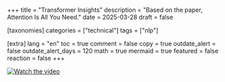+++
title = "Transformer Insights"
description = "Based on the paper, Attention Is All You Need."
date = 2025-03-28
draft = false

[taxonomies]
categories = ["technical"]
tags = ["nlp"]

[extra]
lang = "en"
toc = true
comment = false
copy = true
outdate_alert = false
outdate_alert_days = 120
math = true
mermaid = true
featured = false
reaction = false
+++

[![Watch the video](https://img.youtube.com/vi/wjZofJX0v4M/0.jpg)](https://www.youtube.com/watch?v=wjZofJX0v4M)


